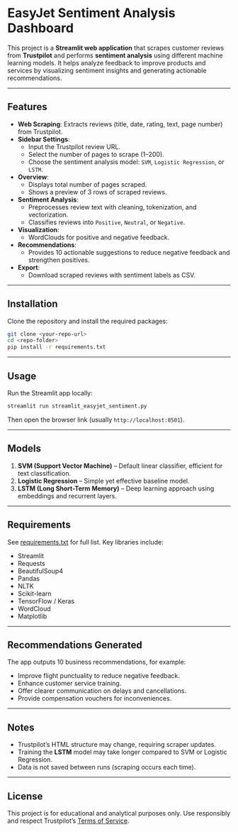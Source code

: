 # EasyJet Sentiment Analysis Dashboard

This project is a **Streamlit web application** that scrapes customer reviews from **Trustpilot** and performs **sentiment analysis** using different machine learning models. It helps analyze feedback to improve products and services by visualizing sentiment insights and generating actionable recommendations.

---

## Features

- **Web Scraping**: Extracts reviews (title, date, rating, text, page number) from Trustpilot.
- **Sidebar Settings**:
  - Input the Trustpilot review URL.
  - Select the number of pages to scrape (1–200).
  - Choose the sentiment analysis model: `SVM`, `Logistic Regression`, or `LSTM`.
- **Overview**:
  - Displays total number of pages scraped.
  - Shows a preview of 3 rows of scraped reviews.
- **Sentiment Analysis**:
  - Preprocesses review text with cleaning, tokenization, and vectorization.
  - Classifies reviews into `Positive`, `Neutral`, or `Negative`.
- **Visualization**:
  - WordClouds for positive and negative feedback.
- **Recommendations**:
  - Provides 10 actionable suggestions to reduce negative feedback and strengthen positives.
- **Export**:
  - Download scraped reviews with sentiment labels as CSV.

---

## Installation

Clone the repository and install the required packages:

```bash
git clone <your-repo-url>
cd <repo-folder>
pip install -r requirements.txt
```

---

## Usage

Run the Streamlit app locally:

```bash
streamlit run streamlit_easyjet_sentiment.py
```

Then open the browser link (usually `http://localhost:8501`).

---

## Models

1. **SVM (Support Vector Machine)** – Default linear classifier, efficient for text classification.
2. **Logistic Regression** – Simple yet effective baseline model.
3. **LSTM (Long Short-Term Memory)** – Deep learning approach using embeddings and recurrent layers.

---

## Requirements

See [requirements.txt](./requirements.txt) for full list. Key libraries include:
- Streamlit
- Requests
- BeautifulSoup4
- Pandas
- NLTK
- Scikit-learn
- TensorFlow / Keras
- WordCloud
- Matplotlib

---

## Recommendations Generated

The app outputs 10 business recommendations, for example:
- Improve flight punctuality to reduce negative feedback.
- Enhance customer service training.
- Offer clearer communication on delays and cancellations.
- Provide compensation vouchers for inconveniences.

---

## Notes

- Trustpilot’s HTML structure may change, requiring scraper updates.
- Training the **LSTM** model may take longer compared to SVM or Logistic Regression.
- Data is not saved between runs (scraping occurs each time).

---

## License

This project is for educational and analytical purposes only. Use responsibly and respect Trustpilot’s [Terms of Service](https://legal.trustpilot.com/end-user-terms-and-conditions).

